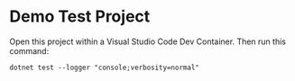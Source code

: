 # Demo Test Project

Open this project within a Visual Studio Code Dev Container. Then run this command:

```shell
dotnet test --logger "console;verbosity=normal"
```
